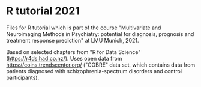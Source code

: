 # R tutorial 2021

Files for R tutorial which is part of the course "Multivariate and Neuroimaging Methods in Psychiatry: potential for diagnosis, prognosis and treatment response prediction" at LMU Munich, 2021. 

Based on selected chapters from "R for Data Science" (https://r4ds.had.co.nz/). Uses open data from https://coins.trendscenter.org/ ("COBRE" data set, which contains data from patients diagnosed with schizophrenia-spectrum disorders and control participants).

